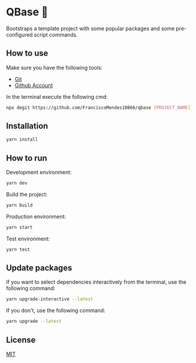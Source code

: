 # QBase 📯

Bootstraps a template project with some popular packages and some pre-configured script commands. 

## How to use

Make sure you have the following tools:

- [Git](https://git-scm.com/)
- [Github Account](https://github.com/)

In the terminal execute the following cmd:

```bash
npx degit https://github.com/FranciscoMendes10866/qbase [PROJECT_NAME]
```

## Installation

```bash
yarn install
```

## How to run

Development environment:

```bash
yarn dev
```

Build the project:

```bash
yarn build
```

Production environment:

```bash
yarn start
```

Test environment:

```bash
yarn test
```

## Update packages

If you want to select dependencies interactively from the terminal, use the following command:

```bash
yarn upgrade-interactive --latest 
```

If you don't, use the following command:

```bash
yarn upgrade --latest 
```
## License
[MIT](https://choosealicense.com/licenses/mit/)
